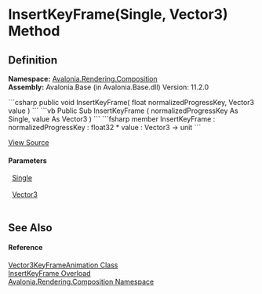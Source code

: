 # InsertKeyFrame(Single, Vector3) Method




## Definition
**Namespace:** <a href="N_Avalonia_Rendering_Composition">Avalonia.Rendering.Composition</a>  
**Assembly:** Avalonia.Base (in Avalonia.Base.dll) Version: 11.2.0

<Tabs groupId="api-code-preview">
<TabItem value="csharp" label="C#">
```csharp
public void InsertKeyFrame(
	float normalizedProgressKey,
	Vector3 value
)
```
</TabItem>
<TabItem value="vb" label="VB">
```vb
Public Sub InsertKeyFrame ( 
	normalizedProgressKey As Single,
	value As Vector3
)
```
</TabItem>
<TabItem value="fsharp" label="F#">
```fsharp
member InsertKeyFrame : 
        normalizedProgressKey : float32 * 
        value : Vector3 -> unit 
```
</TabItem>
</Tabs>



<a href="https://github.com/AvaloniaUI/Avalonia/tree/master/src/Avalonia.Base/obj/GeneratedFiles/DevGenerators/Avalonia.SourceGenerator.CompositionGenerator.CompositionRoslynGenerator/CompositionAnimations.cs#L232" title="View the source code">View Source</a>



#### Parameters
<dl><dt>  <a href="https://learn.microsoft.com/dotnet/api/system.single" target="_blank" rel="noopener noreferrer">Single</a></dt><dd> </dd><dt>  <a href="https://learn.microsoft.com/dotnet/api/system.numerics.vector3" target="_blank" rel="noopener noreferrer">Vector3</a></dt><dd> </dd></dl>

## See Also


#### Reference
<a href="T_Avalonia_Rendering_Composition_Vector3KeyFrameAnimation">Vector3KeyFrameAnimation Class</a>  
<a href="Overload_Avalonia_Rendering_Composition_Vector3KeyFrameAnimation_InsertKeyFrame">InsertKeyFrame Overload</a>  
<a href="N_Avalonia_Rendering_Composition">Avalonia.Rendering.Composition Namespace</a>  

